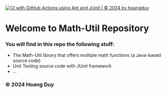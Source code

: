 [![CI with GitHub Actions using Ant and JUnit | © 2024 by hoangduy](https://github.com/NguyenHoangDuy15/math-util/actions/workflows/ci-junit.yml/badge.svg)](https://github.com/NguyenHoangDuy15/math-util/actions/workflows/ci-junit.yml)

# Welcome to Math-Util Repository

### You will find in this repo the following stuff:

- The Math-Util library that offers multiple math functions (a Java-based source code)
- Unit Testing source code with JUnit framework
- ...

### © 2024 Hoang Duy
